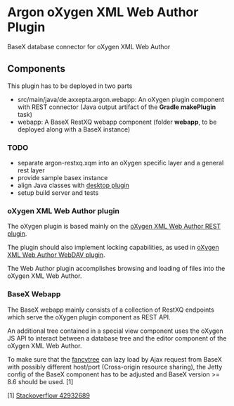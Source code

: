 # Argon oXygen XML Web Author Plugin
BaseX database connector for oXygen XML Web Author

## Components
This plugin has to be deployed in two parts

- src/main/java/de.axxepta.argon.webapp:  An oXygen plugin component with REST connector (Java output artifact of the **Gradle makePlugin** task)
- webapp: A BaseX RestXQ webapp component (folder **webapp**, to be deployed along with a BaseX instance)

### TODO
 * separate argon-restxq.xqm into an oXygen specific layer and a general rest layer
 * provide sample basex instance
 * align Java classes with [desktop plugin](https://github.com/axxepta/project-argon)
 * setup build server and tests



### oXygen XML Web Author plugin
The oXygen plugin is based mainly on the 
[oXygen XML Web Author REST plugin](https://github.com/oxygenxml/web-author-rest-plugin).

The plugin should also implement locking capabilities, as used in 
[oXygen XML Web Author WebDAV plugin](https://github.com/oxygenxml/web-author-webdav-plugin).

The Web Author plugin accomplishes browsing and loading of files into the oXygen XML Web Author.

### BaseX Webapp
The BaseX webapp mainly consists of a collection of RestXQ endpoints which serve the oXygen plugin
component as REST API.

An additional tree contained in a special view component uses the oXygen JS API to interact
between a database tree and the editor component of the oXygen XML Web Author.

To make sure that the [fancytree](https://github.com/mar10/fancytree) can lazy load by Ajax request from BaseX with 
possibly different host/port (Cross-origin resource sharing),
the Jetty config of the BaseX component has to be adjusted and BaseX version >= 8.6
should be used. \[1\]


\[1\]
[Stackoverflow 42932689](https://stackoverflow.com/questions/42932689/basex-rest-api-set-custom-http-response-header)